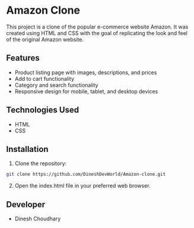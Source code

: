 # Amazon Clone

This project is a clone of the popular e-commerce website Amazon. It was created using HTML and  CSS with the goal of replicating the look and feel of the original Amazon website.

## Features
- Product listing page with images, descriptions, and prices
- Add to cart functionality
- Category and search functionality
- Responsive design for mobile, tablet, and desktop devices

## Technologies Used
- HTML
- CSS

## Installation
1. Clone the repository: 
```bash
git clone https://github.com/DineshDevWorld/Amazon-clone.git
```
2. Open the index.html file in your preferred web browser.


## Developer
- Dinesh Choudhary

